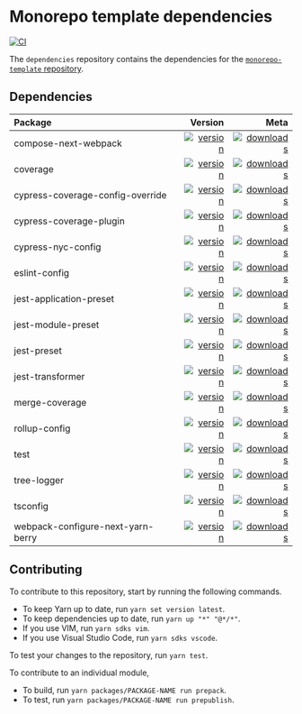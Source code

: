 # Monorepo template dependencies

[![CI](https://github.com/monorepo-template/dependencies/actions/workflows/index.yml/badge.svg?branch=main&event=push)](https://github.com/monorepo-template/dependencies/actions/workflows/index.yml)

The `dependencies` repository contains the dependencies for the
[`monorepo-template` repository](https://github.com/monorepo-template/monorepo-template/).

## Dependencies

| Package | Version | Meta |
| :---- | ------: | ---: |
| compose-next-webpack | [![version](https://img.shields.io/npm/v/@monorepo-template/compose-next-webpack.svg)](https://www.npmjs.com/package/@monorepo-template/compose-next-webpack) | [![downloads](https://img.shields.io/npm/dt/@monorepo-template/compose-next-webpack.svg)](https://www.npmjs.com/package/@monorepo-template/compose-next-webpack) |
| coverage | [![version](https://img.shields.io/npm/v/@monorepo-template/coverage.svg)](https://www.npmjs.com/package/@monorepo-template/coverage) | [![downloads](https://img.shields.io/npm/dt/@monorepo-template/coverage.svg)](https://www.npmjs.com/package/@monorepo-template/coverage) |
| cypress-coverage-config-override | [![version](https://img.shields.io/npm/v/@monorepo-template/cypress-coverage-config-override.svg)](https://www.npmjs.com/package/@monorepo-template/coverage) | [![downloads](https://img.shields.io/npm/dt/@monorepo-template/cypress-coverage-config-override.svg)](https://www.npmjs.com/package/@monorepo-template/cypress-coverage-config-override) |
| cypress-coverage-plugin | [![version](https://img.shields.io/npm/v/@monorepo-template/cypress-coverage-plugin.svg)](https://www.npmjs.com/package/@monorepo-template/coverage) | [![downloads](https://img.shields.io/npm/dt/@monorepo-template/cypress-coverage-plugin.svg)](https://www.npmjs.com/package/@monorepo-template/cypress-coverage-plugin) |
| cypress-nyc-config | [![version](https://img.shields.io/npm/v/@monorepo-template/cypress-nyc-config.svg)](https://www.npmjs.com/package/@monorepo-template/cypress-nyc-config) | [![downloads](https://img.shields.io/npm/dt/@monorepo-template/cypress-nyc-config.svg)](https://www.npmjs.com/package/@monorepo-template/cypress-nyc-config) |
| eslint-config | [![version](https://img.shields.io/npm/v/@monorepo-template/eslint-config.svg)](https://www.npmjs.com/package/@monorepo-template/eslint-config-typescript-fixable) | [![downloads](https://img.shields.io/npm/dt/@monorepo-template/eslint-config.svg)](https://www.npmjs.com/package/@monorepo-template/eslint-config) |
| jest-application-preset | [![version](https://img.shields.io/npm/v/@monorepo-template/jest-application-preset.svg)](https://www.npmjs.com/package/@monorepo-template/jest-application-preset) | [![downloads](https://img.shields.io/npm/dt/@monorepo-template/jest-application-preset.svg)](https://www.npmjs.com/package/@monorepo-template/jest-application-preset) |
| jest-module-preset | [![version](https://img.shields.io/npm/v/@monorepo-template/jest-application-preset.svg)](https://www.npmjs.com/package/@monorepo-template/jest-module-preset) | [![downloads](https://img.shields.io/npm/dt/@monorepo-template/jest-module-preset.svg)](https://www.npmjs.com/package/@monorepo-template/jest-module-preset) |
| jest-preset | [![version](https://img.shields.io/npm/v/@monorepo-template/jest-preset.svg)](https://www.npmjs.com/package/@monorepo-template/jest-preset) | [![downloads](https://img.shields.io/npm/dt/@monorepo-template/jest-preset.svg)](https://www.npmjs.com/package/@monorepo-template/jest-preset) |
| jest-transformer | [![version](https://img.shields.io/npm/v/@monorepo-template/jest-transformer.svg)](https://www.npmjs.com/package/@monorepo-template/jest-transformer) | [![downloads](https://img.shields.io/npm/dt/@monorepo-template/jest-transformer.svg)](https://www.npmjs.com/package/@monorepo-template/jest-transformer) |
| merge-coverage | [![version](https://img.shields.io/npm/v/@monorepo-template/merge-coverage.svg)](https://www.npmjs.com/package/@monorepo-template/merge-coverage) | [![downloads](https://img.shields.io/npm/dt/@monorepo-template/merge-coverage.svg)](https://www.npmjs.com/package/@monorepo-template/merge-coverage) |
| rollup-config | [![version](https://img.shields.io/npm/v/@monorepo-template/rollup-config.svg)](https://www.npmjs.com/package/@monorepo-template/rollup-config) | [![downloads](https://img.shields.io/npm/dt/@monorepo-template/rollup-config.svg)](https://www.npmjs.com/package/@monorepo-template/rollup-config) |
| test | [![version](https://img.shields.io/npm/v/@monorepo-template/test.svg)](https://www.npmjs.com/package/@monorepo-template/test) | [![downloads](https://img.shields.io/npm/dt/@monorepo-template/test.svg)](https://www.npmjs.com/package/@monorepo-template/test) |
| tree-logger | [![version](https://img.shields.io/npm/v/@monorepo-template/tree-logger.svg)](https://www.npmjs.com/package/@monorepo-template/tree-logger) | [![downloads](https://img.shields.io/npm/dt/@monorepo-template/tree-logger.svg)](https://www.npmjs.com/package/@monorepo-template/tree-logger) |
| tsconfig | [![version](https://img.shields.io/npm/v/@monorepo-template/tsconfig.svg)](https://www.npmjs.com/package/@monorepo-template/tsconfig) | [![downloads](https://img.shields.io/npm/dt/@monorepo-template/tsconfig.svg)](https://www.npmjs.com/package/@monorepo-template/tsconfig) |
| webpack-configure-next-yarn-berry | [![version](https://img.shields.io/npm/v/@monorepo-template/webpack-configure-next-yarn-berry.svg)](https://www.npmjs.com/package/@monorepo-template/webpack-configure-next-yarn-berry) | [![downloads](https://img.shields.io/npm/dt/@monorepo-template/webpack-configure-next-yarn-berry.svg)](https://www.npmjs.com/package/@monorepo-template/webpack-configure-next-yarn-berry) |

## Contributing

To contribute to this repository, start by running the following commands.

- To keep Yarn up to date, run `yarn set version latest`.
- To keep dependencies up to date, run `yarn up "*" "@*/*"`.
- If you use VIM, run `yarn sdks vim`.
- If you use Visual Studio Code, run `yarn sdks vscode`.

To test your changes to the repository, run `yarn test`.

To contribute to an individual module,

- To build, run `yarn packages/PACKAGE-NAME run prepack`.
- To test, run `yarn packages/PACKAGE-NAME run prepublish`.
